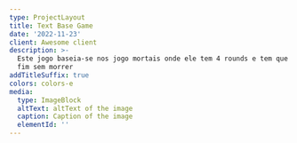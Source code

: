 ```yaml
---
type: ProjectLayout
title: Text Base Game
date: '2022-11-23'
client: Awesome client
description: >-
  Este jogo baseia-se nos jogo mortais onde ele tem 4 rounds e tem que chegar ao
  fim sem morrer
addTitleSuffix: true
colors: colors-e
media:
  type: ImageBlock
  altText: altText of the image
  caption: Caption of the image
  elementId: ''
---
```


